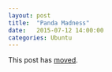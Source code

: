 ```yaml
---
layout: post
title:  "Panda Madness"
date:   2015-07-12 14:00:00
categories: Ubuntu
---
```


This post has [moved][newurl].

[newurl]: http://www.lieberbiber.de/2015/07/12/panda-madness/

